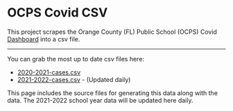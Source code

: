 # OCPS Covid CSV


This project scrapes the Orange County (FL) Public School (OCPS) Covid [Dashboard](http://bit.ly/COVIDdashboardOCPS) into a csv file.

----------

You can grab the most up to date csv files here:
- [2020-2021-cases.csv](https://raw.githubusercontent.com/leggt/ocps-covid-csv/main/data/2020-2021-cases.csv)
- [2021-2022-cases.csv](https://raw.githubusercontent.com/leggt/ocps-covid-csv/main/data/2021-2022-cases.csv) - (Updated daily)

This page includes the source files for generating this data along with the data. The 2021-2022 school year data will be updated here daily.





